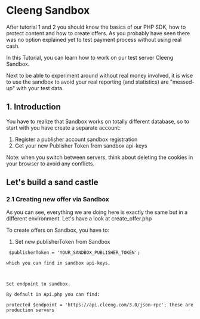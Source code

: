 # Cleeng Sandbox

After tutorial 1 and 2 you should know the basics of our PHP SDK, how to protect content and how to create offers. As you probably have seen there was no option explained yet to test payment process without using real cash.

In this Tutorial, you can learn how to work on our test server Cleeng Sandbox.

Next to be able to experiment around without real money involved, it is wise to use the sandbox to avoid your real reporting (and statistics) are "messed-up" with your test data.
## 1. Introduction

You have to realize that Sandbox works on totally different database, so to start with you have create a separate account:

1. Register a publisher account sandbox registration
2. Get your new Publisher Token from sandbox api-keys

Note: when you switch between servers, think about deleting the cookies in your browser to avoid any conflicts.
## Let's build a sand castle
### 2.1 Creating new offer via Sandbox

As you can see, everything we are doing here is exactly the same but in a different environment. Let's have a look at create_offer.php

To create offers on Sandbox, you have to:

1. Set new publisherToken from Sandbox

` $publisherToken = 'YOUR_SANDBOX_PUBLISHER_TOKEN';`

    which you can find in sandbox api-keys.

     

    Set endpoint to sandbox.

    By default in Api.php you can find:

    protected $endpoint = 'https://api.cleeng.com/3.0/json-rpc'; these are production servers

     
